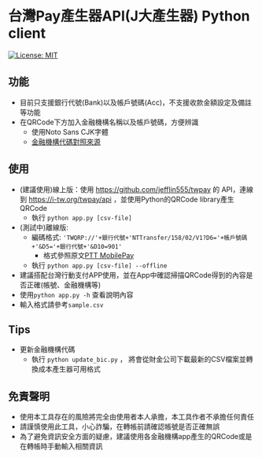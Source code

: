 # 台灣Pay產生器API(J大產生器) Python client
[![License: MIT](https://img.shields.io/badge/License-MIT-yellow.svg)](https://opensource.org/licenses/MIT)

## 功能
* 目前只支援銀行代號(Bank)以及帳戶號碼(Acc)，不支援收款金額設定及備註等功能
* 在QRCode下方加入金融機構名稱以及帳戶號碼，方便辨識
    * 使用Noto Sans CJK字體
    * [金融機構代碼對照來源](https://www.fisc.com.tw/TC/OPENDATA/Comm1_MEMBER.csv)
## 使用
* (建議使用)線上版：使用 https://github.com/jefflin555/twpay 的 API，連線到 https://i-tw.org/twpay/api ，並使用Python的QRCode library產生QRCode
    * 執行
        `python app.py [csv-file]`
* (測試中)離線版:
    * 編碼格式: `'TWQRP://'+銀行代號+'NTTransfer/158/02/V1?D6='+帳戶號碼+'&D5='+銀行代號+'&D10=901'`    
        * 格式參照原文[PTT MobilePay](https://www.ptt.cc/bbs/MobilePay/M.1543779469.A.577.html)
    * 執行 `python app.py [csv-file] --offline`
* 建議搭配台灣行動支付APP使用，並在App中確認掃描QRCode得到的內容是否正確(帳號、金融機構等)
* 使用`python app.py -h` 查看說明內容
* 輸入格式請參考`sample.csv`
## Tips
* 更新金融機構代碼 
    * 執行 `python update_bic.py` ， 將會從財金公司下載最新的CSV檔案並轉換成本產生器可用格式
## 免責聲明    
* 使用本工具存在的風險將完全由使用者本人承擔，本工具作者不承擔任何責任
* 請謹慎使用此工具，小心詐騙，在轉帳前請確認帳號是否正確無誤
* 為了避免資訊安全方面的疑慮，建議使用各金融機構app產生的QRCode或是在轉帳時手動輸入相關資訊